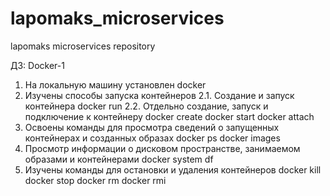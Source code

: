 # lapomaks_microservices
lapomaks microservices repository

ДЗ: Docker-1
1. На локальную машину установлен docker
2. Изучены способы запуска контейнеров
  2.1. Создание и запуск контейнера docker run
  2.2. Отдельно создание, запуск и подключение к контейнеру
    docker create
    docker start
    docker attach
3. Освоены команды для просмотра сведений о запущенных контейнерах и созданных образах
  docker ps
  docker images
4. Просмотр информации о дисковом пространстве, занимаемом образами и контейнерами
  docker system df
5. Изучены команды для остановки и удаления контейнеров
  docker kill
  docker stop
  docker rm
  docker rmi
